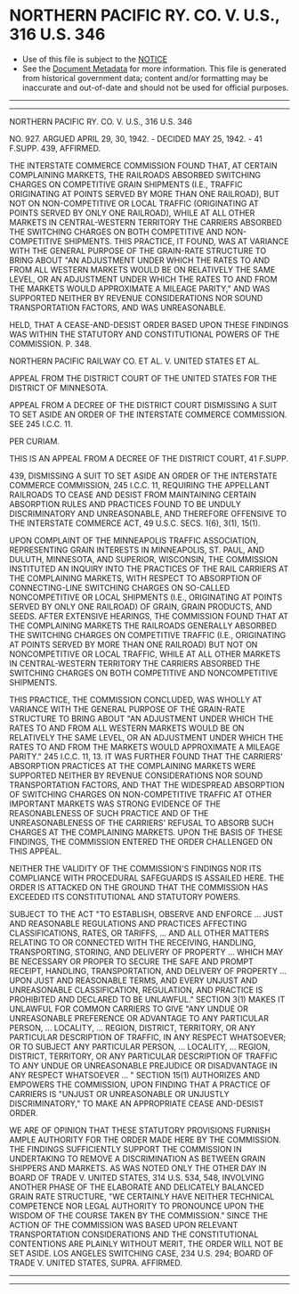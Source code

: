 ---
---

# NORTHERN PACIFIC RY. CO. V. U.S., 316 U.S. 346

* Use of this file is subject to the [NOTICE](https://github.com/publicdocs/notice/blob/master/NOTICE)
* See the [Document Metadata](../../../) for more information.
  This file is generated from historical government data; content and/or formatting may be inaccurate and out-of-date and should not be used for official purposes.

----------
----------

NORTHERN PACIFIC RY. CO. V. U.S., 316 U.S. 346

NO. 927.  ARGUED APRIL 29, 30, 1942.  - DECIDED MAY 25, 1942.  - 41 F.SUPP.  439, AFFIRMED.

THE INTERSTATE COMMERCE COMMISSION FOUND THAT, AT CERTAIN COMPLAINING MARKETS, THE RAILROADS ABSORBED SWITCHING CHARGES ON COMPETITIVE GRAIN SHIPMENTS (I.E., TRAFFIC ORIGINATING AT POINTS SERVED BY MORE THAN ONE RAILROAD), BUT NOT ON NON-COMPETITIVE OR LOCAL TRAFFIC (ORIGINATING AT POINTS SERVED BY ONLY ONE RAILROAD), WHILE AT ALL OTHER MARKETS IN CENTRAL-WESTERN TERRITORY THE CARRIERS ABSORBED THE SWITCHING CHARGES ON BOTH COMPETITIVE AND NON-COMPETITIVE SHIPMENTS.  THIS PRACTICE, IT FOUND, WAS AT VARIANCE WITH THE GENERAL PURPOSE OF THE GRAIN-RATE STRUCTURE TO BRING ABOUT "AN ADJUSTMENT UNDER WHICH THE RATES TO AND FROM ALL WESTERN MARKETS WOULD BE ON RELATIVELY THE SAME LEVEL, OR AN ADJUSTMENT UNDER WHICH THE RATES TO AND FROM THE MARKETS WOULD APPROXIMATE A MILEAGE PARITY," AND WAS SUPPORTED NEITHER BY REVENUE CONSIDERATIONS NOR SOUND TRANSPORTATION FACTORS, AND WAS UNREASONABLE.

HELD, THAT A CEASE-AND-DESIST ORDER BASED UPON THESE FINDINGS WAS WITHIN THE STATUTORY AND CONSTITUTIONAL POWERS OF THE COMMISSION.  P. 348.

NORTHERN PACIFIC RAILWAY CO. ET AL. V. UNITED STATES ET AL.

APPEAL FROM THE DISTRICT COURT OF THE UNITED STATES FOR THE DISTRICT OF MINNESOTA.

APPEAL FROM A DECREE OF THE DISTRICT COURT DISMISSING A SUIT TO SET ASIDE AN ORDER OF THE INTERSTATE COMMERCE COMMISSION.  SEE 245 I.C.C. 11.

PER CURIAM.

THIS IS AN APPEAL FROM A DECREE OF THE DISTRICT COURT, 41 F.SUPP.

439, DISMISSING A SUIT TO SET ASIDE AN ORDER OF THE INTERSTATE COMMERCE COMMISSION, 245 I.C.C. 11, REQUIRING THE APPELLANT RAILROADS TO CEASE AND DESIST FROM MAINTAINING CERTAIN ABSORPTION RULES AND PRACTICES FOUND TO BE UNDULY DISCRIMINATORY AND UNREASONABLE, AND THEREFORE OFFENSIVE TO THE INTERSTATE COMMERCE ACT, 49 U.S.C. SECS. 1(6), 3(1), 15(1).

UPON COMPLAINT OF THE MINNEAPOLIS TRAFFIC ASSOCIATION, REPRESENTING GRAIN INTERESTS IN MINNEAPOLIS, ST. PAUL, AND DULUTH, MINNESOTA, AND SUPERIOR, WISCONSIN, THE COMMISSION INSTITUTED AN INQUIRY INTO THE PRACTICES OF THE RAIL CARRIERS AT THE COMPLAINING MARKETS, WITH RESPECT TO ABSORPTION OF CONNECTING-LINE SWITCHING CHARGES ON SO-CALLED NONCOMPETITIVE OR LOCAL SHIPMENTS (I.E., ORIGINATING AT POINTS SERVED BY ONLY ONE RAILROAD) OF GRAIN, GRAIN PRODUCTS, AND SEEDS.  AFTER EXTENSIVE HEARINGS, THE COMMISSION FOUND THAT AT THE COMPLAINING MARKETS THE RAILROADS GENERALLY ABSORBED THE SWITCHING CHARGES ON COMPETITIVE TRAFFIC (I.E., ORIGINATING AT POINTS SERVED BY MORE THAN ONE RAILROAD) BUT NOT ON NONCOMPETITIVE OR LOCAL TRAFFIC, WHILE AT ALL OTHER MARKETS IN CENTRAL-WESTERN TERRITORY THE CARRIERS ABSORBED THE SWITCHING CHARGES ON BOTH COMPETITIVE AND NONCOMPETITIVE SHIPMENTS.

THIS PRACTICE, THE COMMISSION CONCLUDED, WAS WHOLLY AT VARIANCE WITH THE GENERAL PURPOSE OF THE GRAIN-RATE STRUCTURE TO BRING ABOUT "AN ADJUSTMENT UNDER WHICH THE RATES TO AND FROM ALL WESTERN MARKETS WOULD BE ON RELATIVELY THE SAME LEVEL, OR AN ADJUSTMENT UNDER WHICH THE RATES TO AND FROM THE MARKETS WOULD APPROXIMATE A MILEAGE PARITY."  245 I.C.C. 11, 13.  IT WAS FURTHER FOUND THAT THE CARRIERS' ABSORPTION PRACTICES AT THE COMPLAINING MARKETS WERE SUPPORTED NEITHER BY REVENUE CONSIDERATIONS NOR SOUND TRANSPORTATION FACTORS, AND THAT THE WIDESPREAD ABSORPTION OF SWITCHING CHARGES ON NON-COMPETITIVE TRAFFIC AT OTHER IMPORTANT MARKETS WAS STRONG EVIDENCE OF THE REASONABLENESS OF SUCH PRACTICE AND OF THE UNREASONABLENESS OF THE CARRIERS' REFUSAL TO ABSORB SUCH CHARGES AT THE COMPLAINING MARKETS.  UPON THE BASIS OF THESE FINDINGS, THE COMMISSION ENTERED THE ORDER CHALLENGED ON THIS APPEAL.

NEITHER THE VALIDITY OF THE COMMISSION'S FINDINGS NOR ITS COMPLIANCE WITH PROCEDURAL SAFEGUARDS IS ASSAILED HERE.  THE ORDER IS ATTACKED ON THE GROUND THAT THE COMMISSION HAS EXCEEDED ITS CONSTITUTIONAL AND STATUTORY POWERS.

SUBJECT TO THE ACT "TO ESTABLISH, OBSERVE AND ENFORCE  ...  JUST AND REASONABLE REGULATIONS AND PRACTICES AFFECTING CLASSIFICATIONS, RATES, OR TARIFFS,  ...  AND ALL OTHER MATTERS RELATING TO OR CONNECTED WITH THE RECEIVING, HANDLING, TRANSPORTING, STORING, AND DELIVERY OF PROPERTY  ...  WHICH MAY BE NECESSARY OR PROPER TO SECURE THE SAFE AND PROMPT RECEIPT, HANDLING, TRANSPORTATION, AND DELIVERY OF PROPERTY  ... UPON JUST AND REASONABLE TERMS, AND EVERY UNJUST AND UNREASONABLE CLASSIFICATION, REGULATION, AND PRACTICE IS PROHIBITED AND DECLARED TO BE UNLAWFUL."  SECTION 3(1) MAKES IT UNLAWFUL FOR COMMON CARRIERS TO GIVE "ANY UNDUE OR UNREASONABLE PREFERENCE OR ADVANTAGE TO ANY PARTICULAR PERSON,  ...  LOCALITY,  ...  REGION, DISTRICT, TERRITORY, OR ANY PARTICULAR DESCRIPTION OF TRAFFIC, IN ANY RESPECT WHATSOEVER; OR TO SUBJECT ANY PARTICULAR PERSON,  ... LOCALITY,  ...  REGION, DISTRICT, TERRITORY, OR ANY PARTICULAR DESCRIPTION OF TRAFFIC TO ANY UNDUE OR UNREASONABLE PREJUDICE OR DISADVANTAGE IN ANY RESPECT WHATSOEVER  ...  "  SECTION 15(1) AUTHORIZES AND EMPOWERS THE COMMISSION, UPON FINDING THAT A PRACTICE OF CARRIERS IS "UNJUST OR UNREASONABLE OR UNJUSTLY DISCRIMINATORY," TO MAKE AN APPROPRIATE CEASE AND-DESIST ORDER.

WE ARE OF OPINION THAT THESE STATUTORY PROVISIONS FURNISH AMPLE AUTHORITY FOR THE ORDER MADE HERE BY THE COMMISSION.  THE FINDINGS SUFFICIENTLY SUPPORT THE COMMISSION IN UNDERTAKING TO REMOVE A DISCRIMINATION AS BETWEEN GRAIN SHIPPERS AND MARKETS.  AS WAS NOTED ONLY THE OTHER DAY IN BOARD OF TRADE V. UNITED STATES, 314 U.S. 534, 548, INVOLVING ANOTHER PHASE OF THE ELABORATE AND DELICATELY BALANCED GRAIN RATE STRUCTURE, "WE CERTAINLY HAVE NEITHER TECHNICAL COMPETENCE NOR LEGAL AUTHORITY TO PRONOUNCE UPON THE WISDOM OF THE COURSE TAKEN BY THE COMMISSION."  SINCE THE ACTION OF THE COMMISSION WAS BASED UPON RELEVANT TRANSPORTATION CONSIDERATIONS AND THE CONSTITUTIONAL CONTENTIONS ARE PLAINLY WITHOUT MERIT, THE ORDER WILL NOT BE SET ASIDE.  LOS ANGELES SWITCHING CASE, 234 U.S. 294; BOARD OF TRADE V. UNITED STATES, SUPRA.  AFFIRMED.


----------
----------

